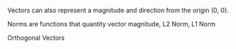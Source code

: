Vectors can also represent a magnitude and direction from the origin (0, 0).

Norms are functions that quantity vector magnitude, L2 Norm, L1 Norm


Orthogonal Vectors

